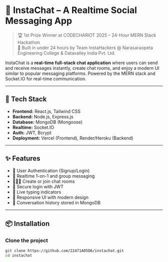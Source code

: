 # 📱 InstaChat – A Realtime Social Messaging App

> 🏆 1st Prize Winner at CODECHARIOT 2025 – 24-Hour MERN Stack Hackathon  
> 🚀 Built in under 24 hours by Team InstaHackers @ Narasaraopeta Engineering College & Datavalley India Pvt. Ltd.

InstaChat is a **real-time full-stack chat application** where users can send and receive messages instantly, create chat rooms, and enjoy a modern UI similar to popular messaging platforms. Powered by the MERN stack and Socket.IO for real-time communication.

---

## 🔧 Tech Stack

- **Frontend:** React.js, Tailwind CSS
- **Backend:** Node.js, Express.js
- **Database:** MongoDB (Mongoose)
- **Realtime:** Socket.IO
- **Auth:** JWT, Bcrypt
- **Deployment:** Vercel (Frontend), Render/Heroku (Backend)

---

## ✨ Features

- 👤 User Authentication (Signup/Login)
- 💬 Realtime 1-on-1 and group messaging
- 🧑‍🤝‍🧑 Create or join chat rooms
- 🔐 Secure login with JWT
- 🔔 Live typing indicators
- 📱 Responsive UI with modern design
- 📜 Conversation history stored in MongoDB

---





## 📦 Installation

### Clone the project

```bash
git clone https://github.com/22471A05D6/instachat.git
cd instachat
